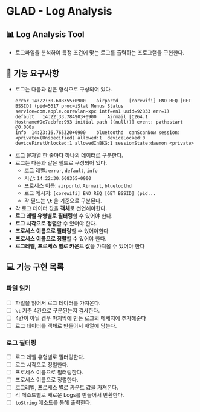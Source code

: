 # GLAD - Log Analysis

## 📊 Log Analysis Tool
- 로그파일을 분석하여 특정 조건에 맞는 로그를 출력하는 프로그램을 구현한다.

## 🚀 기능 요구사항

- 로그는 다음과 같은 형식으로 구성되어 있다.
  ```
  error	14:22:30.608355+0900	airportd	[corewifi] END REQ [GET BSSID] (pid=5617 proc=iStat Menus Status service=com.apple.corewlan-xpc intf=en1 uuid=92833 err=1)
  default	14:22:33.784903+0900	Airmail	[C264.1 Hostname#9e7acbfe:993 initial path ((null))] event: path:start @0.000s
  info	14:23:16.765320+0900	bluetoothd	canScanNow session:<private>(Unspecified) allowed:1  deviceLocked:0 deviceFirstUnlocked:1 allowedInBKG:1 sessionState:daemon <private>
  ```
- 로그 문자열 한 줄마다 하나의 데이터로 구분한다.
- 로그는 다음과 같은 필드로 구성되어 있다.
  - 로그 레벨: `error`, `default`, `info`
  - 시간: `14:22:30.608355+0900`
  - 프로세스 이름: `airportd`, `Airmail`, `bluetoothd`
  - 로그 메시지: `[corewifi] END REQ [GET BSSID] (pid...`
  - 각 필드는 **`\t`** 을 기준으로 구분된다.
- 각 로그 데이터 값을 **객체**로 선언해야한다.
- **로그 레벨 유형별로 필터링**할 수 있어야 한다.
- **로그 시각으로 정렬**할 수 있어야 한다.
- **프로세스 이름으로 필터링**할 수 있어야한다
- **프로세스 이름으로 정렬**할 수 있어야 한다.
- **로그레벨, 프로세스 별로 카운트 값**을 가져올 수 있어야 한다

## 💻 기능 구현 목록

### 파일 읽기

- [ ] 파일을 읽어서 로그 데이터를 가져온다.
- [ ] `\t` 기준 4칸으로 구분된는지 검사한다.
- [ ] 4칸이 아닐 경우 마지막에 만든 로그의 메세지에 추가해준다
- [ ] 로그 데이터를 객체로 만들어서 배열에 담는다.

### 로그 필터링

- [ ] 로그 레벨 유형별로 필터링한다.
- [ ] 로그 시각으로 정렬한다.
- [ ] 프로세스 이름으로 필터링한다.
- [ ] 프로세스 이름으로 정렬한다.
- [ ] 로그레벨, 프로세스 별로 카운트 값을 가져온다.
- [ ] 각 메소드별로 새로운 Logs를 만들어서 반환한다.
- [ ] `toString` 메소드를 통해 출력한다.
